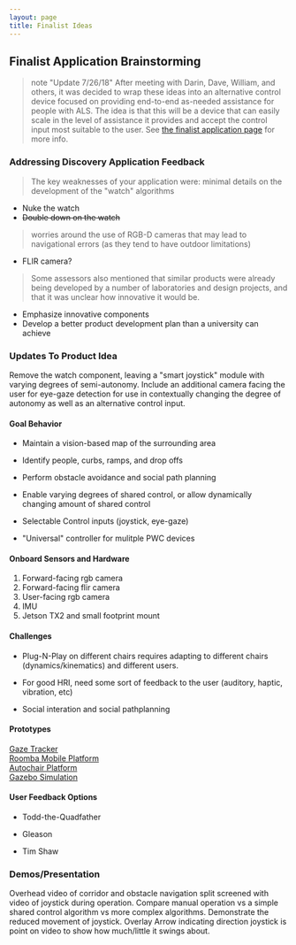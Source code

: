 ```yaml
---
layout: page
title: Finalist Ideas
---
```


## Finalist Application Brainstorming

> note "Update 7/26/18"
> After meeting with Darin, Dave, William, and others, it was decided to wrap these ideas into an alternative control device focused on providing end-to-end as-needed assistance for people with ALS. The idea is that this will be a device that can easily scale in the level of assistance it provides and accept the control input most suitable to the user. See [the finalist application page](product-overview.md) for more info.








### Addressing Discovery Application Feedback

>The key weaknesses of your application were: minimal details on the development of the "watch" algorithms

* Nuke the watch
* ~~Double down on the watch~~



>worries around the use of RGB-D cameras that may lead to navigational errors (as they tend to have outdoor limitations)

* FLIR camera?

>Some assessors also mentioned that similar products were already being developed by a number of laboratories and design projects, and that it was unclear how innovative it would be.

* Emphasize innovative components 
* Develop a better product development plan than a university can achieve


### Updates To Product Idea

Remove the watch component, leaving a "smart joystick" module with varying degrees of semi-autonomy. Include an additional camera facing the user for eye-gaze detection for use in contextually changing the degree of autonomy as well as an alternative control input. 

#### Goal Behavior

* Maintain a vision-based map of the surrounding area

* Identify people, curbs, ramps, and drop offs

* Perform obstacle avoidance and social path planning

* Enable varying degrees of shared control, or allow dynamically changing amount of shared control

* Selectable Control inputs (joystick, eye-gaze)

* "Universal" controller for mulitple PWC devices

#### Onboard Sensors and Hardware

1. Forward-facing rgb camera
2. Forward-facing flir camera
3. User-facing rgb camera
4. IMU
5. Jetson TX2 and small footprint mount

#### Challenges

* Plug-N-Play on different chairs requires adapting to different chairs (dynamics/kinematics) and different users.

* For good HRI, need some sort of feedback to the user (auditory, haptic, vibration, etc)

* Social interation and social pathplanning

#### Prototypes

[Gaze Tracker](../gaze-tracking.md)  
[Roomba Mobile Platform](../roomba.md)  
[Autochair Platform](../autochair.md)  
[Gazebo Simulation](../gazebo-simulation.md)  

#### User Feedback Options

* Todd-the-Quadfather

* Gleason

* Tim Shaw

### Demos/Presentation

Overhead video of corridor and obstacle navigation split screened with video of joystick during operation. Compare manual operation vs a simple shared control algorithm vs more complex algorithms. Demonstrate the reduced movement of joystick. Overlay Arrow indicating direction joystick is point on video to show how much/little it swings about.
